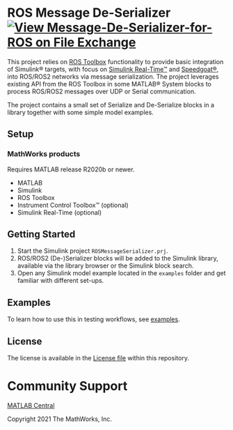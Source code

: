 # ROS Message De-Serializer [![View Message-De-Serializer-for-ROS on File Exchange](https://www.mathworks.com/matlabcentral/images/matlab-file-exchange.svg)](https://www.mathworks.com/matlabcentral/fileexchange/105815-message-de-serializer-for-ros)
This project relies on [ROS Toolbox](https://www.mathworks.com/products/ros.html) functionality to provide basic integration of Simulink® targets, with focus on [Simulink Real-Time™](https://www.mathworks.com/products/simulink-real-time.html) and [Speedgoat®](https://www.speedgoat.com), into ROS/ROS2 networks via message serialization. The project leverages existing API from the ROS Toolbox in some MATLAB® System blocks to process ROS/ROS2 messages over UDP or Serial communication.

The project contains a small set of Serialize and De-Serialize blocks in a library together with some simple model examples.

## Setup
### MathWorks products
Requires MATLAB release R2020b or newer.
- MATLAB
- Simulink
- ROS Toolbox
- Instrument Control Toolbox™ (optional)
- Simulink Real-Time (optional)

## Getting Started
1. Start the Simulink project `ROSMessageSerializer.prj`.
2. ROS/ROS2 (De-)Serializer blocks will be added to the Simulink library, available via the library browser or the Simulink block search.
3. Open any Simulink model example located in the `examples` folder and get familiar with different set-ups.

## Examples
To learn how to use this in testing workflows, see [examples](examples).

## License
The license is available in the [License file](license.txt) within this repository.

# Community Support
[MATLAB Central](https://www.mathworks.com/matlabcentral)

Copyright 2021 The MathWorks, Inc.
